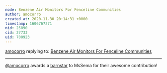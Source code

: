 ```yaml
---
node: Benzene Air Monitors For Fenceline Communities
author: amocorro
created_at: 2020-11-30 20:14:31 +0000
timestamp: 1606767271
nid: 25090
cid: 27733
uid: 700923
---
```




[amocorro](../profile/amocorro) replying to: [Benzene Air Monitors For Fenceline Communities](../notes/MsSema/11-20-2020/benzene-air-monitors-for-fenceline-communities)

----
[@amocorro](/profile/amocorro) awards a <a href="//publiclab.org/wiki/barnstars">barnstar</a> to MsSema for their awesome contribution!
